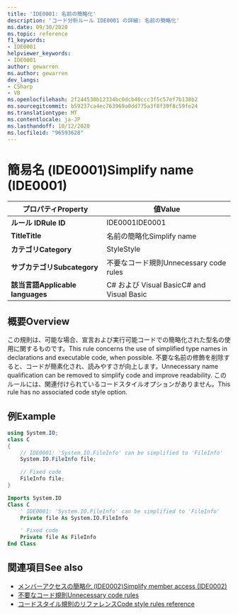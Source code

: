 ```yaml
---
title: 'IDE0001: 名前の簡略化'
description: 'コード分析ルール IDE0001 の詳細: 名前の簡略化'
ms.date: 09/30/2020
ms.topic: reference
f1_keywords:
- IDE0001
helpviewer_keywords:
- IDE0001
author: gewarren
ms.author: gewarren
dev_langs:
- CSharp
- VB
ms.openlocfilehash: 2f244530b12334bc0dcb40ccc3f5c57ef7b138b2
ms.sourcegitcommit: b59237ca4ec763969a0dd775a3f8f39f8c59fe24
ms.translationtype: MT
ms.contentlocale: ja-JP
ms.lasthandoff: 10/12/2020
ms.locfileid: "96593628"
---
```

# <a name="simplify-name-ide0001"></a><span data-ttu-id="42068-103">簡易名 (IDE0001)</span><span class="sxs-lookup"><span data-stu-id="42068-103">Simplify name (IDE0001)</span></span>

|<span data-ttu-id="42068-104">プロパティ</span><span class="sxs-lookup"><span data-stu-id="42068-104">Property</span></span>|<span data-ttu-id="42068-105">値</span><span class="sxs-lookup"><span data-stu-id="42068-105">Value</span></span>|
|-|-|
| <span data-ttu-id="42068-106">**ルール ID**</span><span class="sxs-lookup"><span data-stu-id="42068-106">**Rule ID**</span></span> | <span data-ttu-id="42068-107">IDE0001</span><span class="sxs-lookup"><span data-stu-id="42068-107">IDE0001</span></span> |
| <span data-ttu-id="42068-108">**Title**</span><span class="sxs-lookup"><span data-stu-id="42068-108">**Title**</span></span> | <span data-ttu-id="42068-109">名前の簡略化</span><span class="sxs-lookup"><span data-stu-id="42068-109">Simplify name</span></span> |
| <span data-ttu-id="42068-110">**カテゴリ**</span><span class="sxs-lookup"><span data-stu-id="42068-110">**Category**</span></span> | <span data-ttu-id="42068-111">Style</span><span class="sxs-lookup"><span data-stu-id="42068-111">Style</span></span> |
| <span data-ttu-id="42068-112">**サブカテゴリ**</span><span class="sxs-lookup"><span data-stu-id="42068-112">**Subcategory**</span></span> | <span data-ttu-id="42068-113">不要なコード規則</span><span class="sxs-lookup"><span data-stu-id="42068-113">Unnecessary code rules</span></span> |
| <span data-ttu-id="42068-114">**該当言語**</span><span class="sxs-lookup"><span data-stu-id="42068-114">**Applicable languages**</span></span> | <span data-ttu-id="42068-115">C# および Visual Basic</span><span class="sxs-lookup"><span data-stu-id="42068-115">C# and Visual Basic</span></span> |

## <a name="overview"></a><span data-ttu-id="42068-116">概要</span><span class="sxs-lookup"><span data-stu-id="42068-116">Overview</span></span>

<span data-ttu-id="42068-117">この規則は、可能な場合、宣言および実行可能コードでの簡略化された型名の使用に関するものです。</span><span class="sxs-lookup"><span data-stu-id="42068-117">This rule concerns the use of simplified type names in declarations and executable code, when possible.</span></span> <span data-ttu-id="42068-118">不要な名前の修飾を削除すると、コードが簡素化され、読みやすさが向上します。</span><span class="sxs-lookup"><span data-stu-id="42068-118">Unnecessary name qualification can be removed to simplify code and improve readability.</span></span> <span data-ttu-id="42068-119">このルールには、関連付けられているコードスタイルオプションがありません。</span><span class="sxs-lookup"><span data-stu-id="42068-119">This rule has no associated code style option.</span></span>

## <a name="example"></a><span data-ttu-id="42068-120">例</span><span class="sxs-lookup"><span data-stu-id="42068-120">Example</span></span>

```csharp
using System.IO;
class C
{
    // IDE0001: 'System.IO.FileInfo' can be simplified to 'FileInfo'
    System.IO.FileInfo file;

    // Fixed code
    FileInfo file;
}
```

```vb
Imports System.IO
Class C
    ' IDE0001: 'System.IO.FileInfo' can be simplified to 'FileInfo'
    Private file As System.IO.FileInfo

    ' Fixed code
    Private file As FileInfo
End Class
```

## <a name="see-also"></a><span data-ttu-id="42068-121">関連項目</span><span class="sxs-lookup"><span data-stu-id="42068-121">See also</span></span>

- [<span data-ttu-id="42068-122">メンバーアクセスの簡略化 (IDE0002)</span><span class="sxs-lookup"><span data-stu-id="42068-122">Simplify member access (IDE0002)</span></span>](ide0002.md)
- [<span data-ttu-id="42068-123">不要なコード規則</span><span class="sxs-lookup"><span data-stu-id="42068-123">Unnecessary code rules</span></span>](unnecessary-code-rules.md)
- [<span data-ttu-id="42068-124">コードスタイル規則のリファレンス</span><span class="sxs-lookup"><span data-stu-id="42068-124">Code style rules reference</span></span>](index.md)

